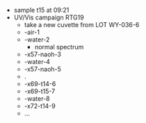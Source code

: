 - sample t15 at 09:21
- UV/Vis campaign RTG19
	- take a new cuvette from LOT WY-036-6
	- -air-1
	- -water-2
		- normal spectrum
	- -x57-naoh-3
	- -water-4
	- -x57-naoh-5
	- .
	- -x69-t14-6
	- -x69-t15-7
	- -water-8
	- -x72-t14-9
	- ...
